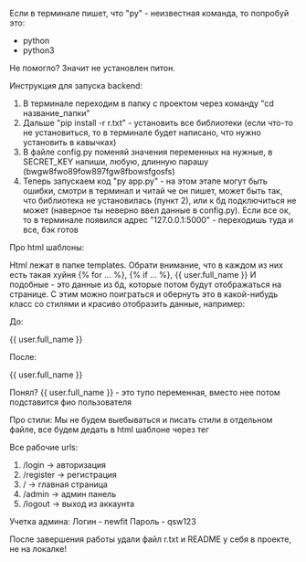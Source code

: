Если в терминале пишет, что "py" - неизвестная команда, то попробуй это:
- python
- python3

Не помогло? Значит не установлен питон.

Инструкция для запуска backend:
1) В терминале переходим в папку с проектом через команду "cd название_папки"
2) Дальше "pip install -r r.txt" - установить все библиотеки (если что-то не установиться, то в терминале будет написано, что нужно установить в кавычках)
3) В файле config.py поменяй значения переменных на нужные, в SECRET_KEY напиши, любую, длинную парашу (bwgw8fwo89fow897fgw8fbowsfgosfs)
4) Теперь запускаем код "py app.py" - на этом этапе могут быть ошибки, смотри в терминал и читай че он пишет, может быть так, что библиотека не установилась (пункт 2), или к бд подключиться не может (наверное ты неверно ввел данные в config.py).
Если все ок, то в терминале появился адрес "127.0.0.1:5000" - переходишь туда и все, бэк готов


Про html шаблоны:

Html лежат в папке templates.
Обрати внимание, что в каждом из них есть такая хуйня {% for ... %}, {% if ... %}, {{ user.full_name }} И подобные - это данные из бд, которые потом будут отображаться на странице.
С этим можно поиграться и обернуть это в какой-нибудь класс со стилями и красиво отобразить данные, например:

До:
<body>
    {{ user.full_name }}
</body>

После:
<body>
    <div class="cool-style" styles="color:green;"> {{ user.full_name }} </div>
</body>

Понял? {{ user.full_name }} - это тупо переменная, вместо нее потом подставится фио пользователя


Про стили:
Мы не будем выебываться и писать стили в отдельном файле, все будем дедать в html шаблоне через тег <style></style>

Все рабочие urls:
1) /login -> авторизация
2) /register -> регистрация
3) / -> главная страница
4) /admin -> админ панель
5) /logout -> выход из аккаунта

Учетка админа:
Логин - newfit
Пароль - qsw123

После завершения работы удали файл r.txt и README у себя в проекте, не на локалке!